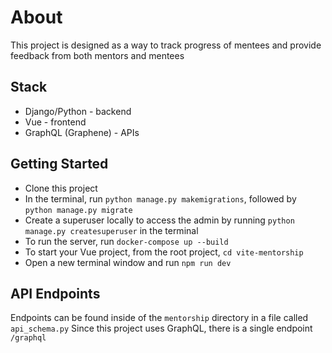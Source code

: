 # About

This project is designed as a way to track progress of mentees and provide feedback from both mentors and mentees

## Stack
* Django/Python - backend
* Vue - frontend
* GraphQL (Graphene) - APIs


## Getting Started
* Clone this project
* In the terminal, run `python manage.py makemigrations`, followed by `python manage.py migrate`
* Create a superuser locally to access the admin by running `python manage.py createsuperuser` in the terminal
* To run the server, run `docker-compose up --build`
* To start your Vue project, from the root project, `cd vite-mentorship`
* Open a new terminal window and run `npm run dev`

## API Endpoints
Endpoints can be found inside of the `mentorship` directory in a file called `api_schema.py`
Since this project uses GraphQL, there is a single endpoint `/graphql`